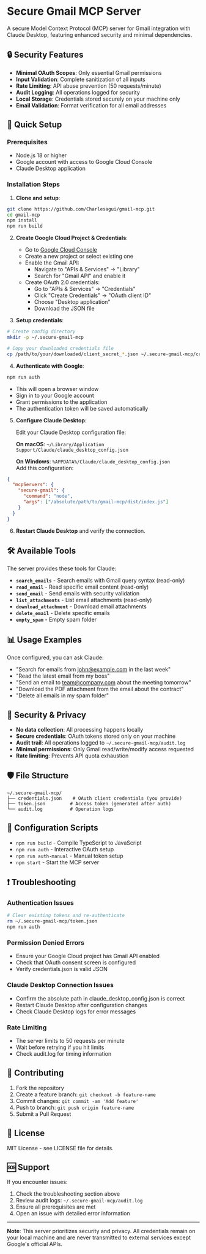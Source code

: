# Secure Gmail MCP Server

A secure Model Context Protocol (MCP) server for Gmail integration with Claude Desktop, featuring enhanced security and minimal dependencies.

## 🔒 Security Features

- **Minimal OAuth Scopes**: Only essential Gmail permissions
- **Input Validation**: Complete sanitization of all inputs
- **Rate Limiting**: API abuse prevention (50 requests/minute)
- **Audit Logging**: All operations logged for security
- **Local Storage**: Credentials stored securely on your machine only
- **Email Validation**: Format verification for all email addresses

## 🚀 Quick Setup

### Prerequisites
- Node.js 18 or higher
- Google account with access to Google Cloud Console
- Claude Desktop application

### Installation Steps

1. **Clone and setup**:
```bash
git clone https://github.com/Charlesagui/gmail-mcp.git
cd gmail-mcp
npm install
npm run build
```

2. **Create Google Cloud Project & Credentials**:
   - Go to [Google Cloud Console](https://console.cloud.google.com/)
   - Create a new project or select existing one
   - Enable the Gmail API:
     - Navigate to "APIs & Services" → "Library"
     - Search for "Gmail API" and enable it
   - Create OAuth 2.0 credentials:
     - Go to "APIs & Services" → "Credentials"
     - Click "Create Credentials" → "OAuth client ID"
     - Choose "Desktop application"
     - Download the JSON file

3. **Setup credentials**:
```bash
# Create config directory
mkdir -p ~/.secure-gmail-mcp

# Copy your downloaded credentials file
cp /path/to/your/downloaded/client_secret_*.json ~/.secure-gmail-mcp/credentials.json
```

4. **Authenticate with Google**:
```bash
npm run auth
```
   - This will open a browser window
   - Sign in to your Google account
   - Grant permissions to the application
   - The authentication token will be saved automatically

5. **Configure Claude Desktop**:
   
   Edit your Claude Desktop configuration file:
   
   **On macOS**: `~/Library/Application Support/Claude/claude_desktop_config.json`
   
   **On Windows**: `%APPDATA%/Claude/claude_desktop_config.json`   
   Add this configuration:
```json
{
  "mcpServers": {
    "secure-gmail": {
      "command": "node",
      "args": ["/absolute/path/to/gmail-mcp/dist/index.js"]
    }
  }
}
```

6. **Restart Claude Desktop** and verify the connection.

## 🛠️ Available Tools

The server provides these tools for Claude:

- **`search_emails`** - Search emails with Gmail query syntax (read-only)
- **`read_email`** - Read specific email content (read-only)  
- **`send_email`** - Send emails with security validation
- **`list_attachments`** - List email attachments (read-only)
- **`download_attachment`** - Download email attachments
- **`delete_email`** - Delete specific emails
- **`empty_spam`** - Empty spam folder

## 📊 Usage Examples

Once configured, you can ask Claude:

- "Search for emails from john@example.com in the last week"
- "Read the latest email from my boss"
- "Send an email to team@company.com about the meeting tomorrow"
- "Download the PDF attachment from the email about the contract"
- "Delete all emails in my spam folder"

## 🔐 Security & Privacy

- **No data collection**: All processing happens locally
- **Secure credentials**: OAuth tokens stored only on your machine
- **Audit trail**: All operations logged to `~/.secure-gmail-mcp/audit.log`
- **Minimal permissions**: Only Gmail read/write/modify access requested
- **Rate limiting**: Prevents API quota exhaustion

## 🛡️ File Structure

```
~/.secure-gmail-mcp/
├── credentials.json    # OAuth client credentials (you provide)
├── token.json         # Access token (generated after auth)
└── audit.log          # Operation logs
```

## 🔧 Configuration Scripts

- `npm run build` - Compile TypeScript to JavaScript
- `npm run auth` - Interactive OAuth setup
- `npm run auth-manual` - Manual token setup
- `npm start` - Start the MCP server
## ❗ Troubleshooting

### Authentication Issues
```bash
# Clear existing tokens and re-authenticate
rm ~/.secure-gmail-mcp/token.json
npm run auth
```

### Permission Denied Errors
- Ensure your Google Cloud project has Gmail API enabled
- Check that OAuth consent screen is configured
- Verify credentials.json is valid JSON

### Claude Desktop Connection Issues
- Confirm the absolute path in claude_desktop_config.json is correct
- Restart Claude Desktop after configuration changes
- Check Claude Desktop logs for error messages

### Rate Limiting
- The server limits to 50 requests per minute
- Wait before retrying if you hit limits
- Check audit.log for timing information

## 🤝 Contributing

1. Fork the repository
2. Create a feature branch: `git checkout -b feature-name`
3. Commit changes: `git commit -am 'Add feature'`
4. Push to branch: `git push origin feature-name`
5. Submit a Pull Request

## 📝 License

MIT License - see LICENSE file for details.

## 🆘 Support

If you encounter issues:

1. Check the troubleshooting section above
2. Review audit logs: `~/.secure-gmail-mcp/audit.log`
3. Ensure all prerequisites are met
4. Open an issue with detailed error information

---

**Note**: This server prioritizes security and privacy. All credentials remain on your local machine and are never transmitted to external services except Google's official APIs.